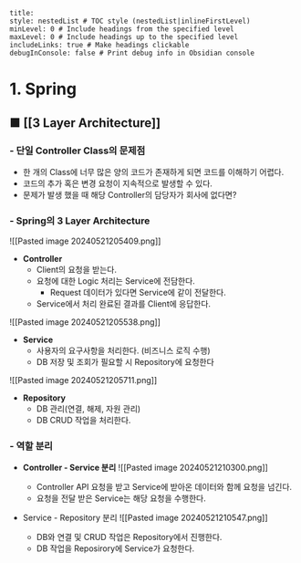```table-of-contents
title: 
style: nestedList # TOC style (nestedList|inlineFirstLevel)
minLevel: 0 # Include headings from the specified level
maxLevel: 0 # Include headings up to the specified level
includeLinks: true # Make headings clickable
debugInConsole: false # Print debug info in Obsidian console
```

# 1. Spring
## ■ [[3 Layer Architecture]]

### - 단일 Controller Class의 문제점
- 한 개의 Class에 너무 많은 양의 코드가 존재하게 되면 코드를 이해하기 어렵다.
- 코드의 추가 혹은 변경 요청이 지속적으로 발생할 수 있다.
- 문제가 발생 했을 때 해당 Controller의 담당자가 회사에 없다면?

### - Spring의 3 Layer Architecture

![[Pasted image 20240521205409.png]]
 - **Controller**
	 - Client의 요청을 받는다.
	 - 요청에 대한 Logic 처리는 Service에 전담한다.
		 - Request 데이터가 있다면 Service에 같이 전달한다.
	 - Service에서 처리 완료된 결과를 Client에 응답한다.

![[Pasted image 20240521205538.png]]
- **Service**
	- 사용자의 요구사항을 처리한다. (비즈니스 로직 수행)
	- DB 저장 및 조회가 필요할 시 Repository에 요청한다

![[Pasted image 20240521205711.png]]
- **Repository**
	- DB 관리(연결, 해제, 자원 관리)
	- DB CRUD 작업을 처리한다.

### - 역할 분리
- **Controller - Service 분리**
  ![[Pasted image 20240521210300.png]]
	- Controller API 요청을 받고 Service에 받아온 데이터와 함께 요청을 넘긴다.
	- 요청을 전달 받은 Service는 해당 요청을 수행한다.

- Service - Repository 분리
  ![[Pasted image 20240521210547.png]]
	- DB와 연결 및 CRUD 작업은 Repository에서 진행한다.
	- DB 작업을 Reposirory에 Service가 요청한다.